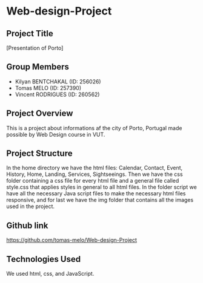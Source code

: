 # Web-design-Project

## Project Title

[Presentation of Porto]

## Group Members

- Kilyan BENTCHAKAL (ID: 256026)
- Tomas MELO (ID: 257390)
- Vincent RODRIGUES (ID: 260562)

## Project Overview

This is a project about informations af the city of Porto, Portugal made possible by Web Design course in VUT.

## Project Structure

In the home directory we have the html files: Calendar, Contact, Event, History, Home, Landing, Services, Sightseeings. Then we have the css folder containing a css file for every html file and a general file called style.css that applies styles in general to all html files. In the folder script we have all the necessary Java script files to make the necessary html files responsive, and for last we have the img folder that contains all the images used in the project.

## Github link

https://github.com/tomas-melo/Web-design-Project


## Technologies Used

We used html, css, and JavaScript.


